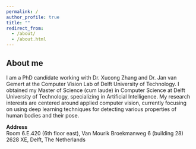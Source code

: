 ```yaml
---
permalink: /
author_profile: true
title: ""
redirect_from: 
  - /about/
  - /about.html
---
```


About me
------
I am a PhD candidate working with Dr. Xucong Zhang and Dr. Jan van Gemert at the Computer Vision Lab of Delft University of Technology. I obtained my Master of Science (cum laude) in Computer Science at Delft University of Technology, specializing in Artificial Intelligence. My research interests are centered around applied computer vision, currently focusing on using deep learning techniques for detecting various properties of human bodies and their pose.

**Address**\
Room 6.E.420 (6th floor east), Van Mourik Broekmanweg 6 (building 28)
2628 XE, Delft, The Netherlands

